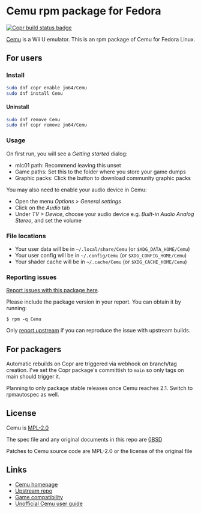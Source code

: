 # Cemu rpm package for Fedora

[![Copr build status badge](https://copr.fedorainfracloud.org/coprs/jn64/Cemu/package/Cemu/status_image/last_build.png)](https://copr.fedorainfracloud.org/coprs/jn64/Cemu/)

[Cemu](https://cemu.info/) is a Wii U emulator.
This is an rpm package of Cemu for Fedora Linux.

## For users

### Install

```sh
sudo dnf copr enable jn64/Cemu
sudo dnf install Cemu
```

#### Uninstall

```sh
sudo dnf remove Cemu
sudo dnf copr remove jn64/Cemu
```

### Usage

On first run, you will see a _Getting started_ dialog:

- mlc01 path: Recommend leaving this unset
- Game paths: Set this to the folder where you store your game dumps
- Graphic packs: Click the button to download community graphic packs

You may also need to enable your audio device in Cemu:

- Open the menu _Options > General settings_
- Click on the _Audio_ tab
- Under _TV > Device_, choose your audio device e.g. _Built-in Audio Analog Stereo_, and set the volume

### File locations

- Your user data will be in `~/.local/share/Cemu` (or `$XDG_DATA_HOME/Cemu`)
- Your user config will be in `~/.config/Cemu` (or `$XDG_CONFIG_HOME/Cemu`)
- Your shader cache will be in `~/.cache/Cemu` (or `$XDG_CACHE_HOME/Cemu`)

### Reporting issues

[Report issues with this package here](https://github.com/jn64/Cemu-rpm/issues).

Please include the package version in your report. You can obtain it by running:

```shell
$ rpm -q Cemu
```

Only [report upstream](https://github.com/cemu-project/Cemu/issues) if you can reproduce the issue with upstream builds.

## For packagers

Automatic rebuilds on Copr are triggered via webhook on branch/tag creation.
I've set the Copr package's committish to `main` so only tags on main should
trigger it.

Planning to only package stable releases once Cemu reaches 2.1. Switch to rpmautospec as well.

## License

Cemu is [MPL-2.0](https://spdx.org/licenses/MPL-2.0.html)

The spec file and any original documents in this repo are [0BSD](https://spdx.org/licenses/0BSD.html)

Patches to Cemu source code are MPL-2.0 or the license of the original file

## Links

- [Cemu homepage](https://cemu.info/)
- [Upstream repo](https://github.com/cemu-project/Cemu)
- [Game compatibility](https://compat.cemu.info/)
- [Unofficial Cemu user guide](https://cemu.cfw.guide/)
